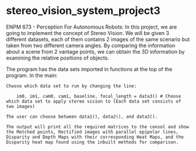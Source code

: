 # stereo_vision_system_project3
ENPM 673 - Perception For Autonomous Robots: In this project, we are going to implement the concept of Stereo Vision. We will be given 3 different datasets, each of them contains 2 images of the same scenario but taken from two different camera angles. By comparing the information about a scene from 2 vantage points, we can obtain the 3D information by examining the relative positions of objects.


The program has the data sets imported in functions at the top of the program. 
In the main:
    
    Choose which data set to run by changing the line:

        im0, im1, cam0, cam1, baseline, focal_length = data3() # Choose which data set to apply stereo vision to (Each data set consists of two images)

    The user can choose between data1(), data2(), and data3().

    The output will print all the required matrices to the consol and show the Matched points, Rectified images with parallel epipolar lines, 
    Disparity and Depth Maps with their corresponding Heat Maps, and the Disparity heat map found using the inbuilt methods for comparison.  
